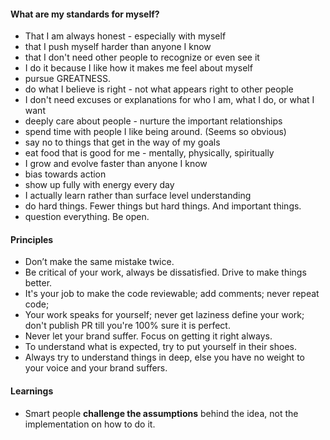 
#### What are my standards for myself?

- That I am always honest - especially with myself
- that I push myself harder than anyone I know
- that I don't need other people to recognize or even see it
- I do it because I like how it makes me feel about myself
- pursue GREATNESS.
- do what I believe is right - not what appears right to other people
- I don't need excuses or explanations for who I am, what I do, or what I want 
- deeply care about people - nurture the important relationships 
- spend time with people I like being around. (Seems so obvious)
- say no to things that get in the way of my goals 
- eat food that is good for me - mentally, physically, spiritually 
- I grow and evolve faster than anyone I know
- bias towards action
- show up fully with energy every day
- I actually learn rather than surface level understanding
- do hard things. Fewer things but hard things. And important things.
- question everything. Be open.

#### Principles

- Don’t make the same mistake twice.
- Be critical of your work, always be dissatisfied. Drive to make things better.
- It's your job to make the code reviewable; add comments; never repeat code;
- Your work speaks for yourself; never get laziness define your work; don't publish PR till you're 100% sure it is perfect.
- Never let your brand suffer. Focus on getting it right always.
- To understand what is expected, try to put yourself in their shoes.
- Always try to understand things in deep, else you have no weight to your voice and your brand suffers.

#### Learnings

- Smart people **challenge the assumptions** behind the idea, not the implementation on how to do it.